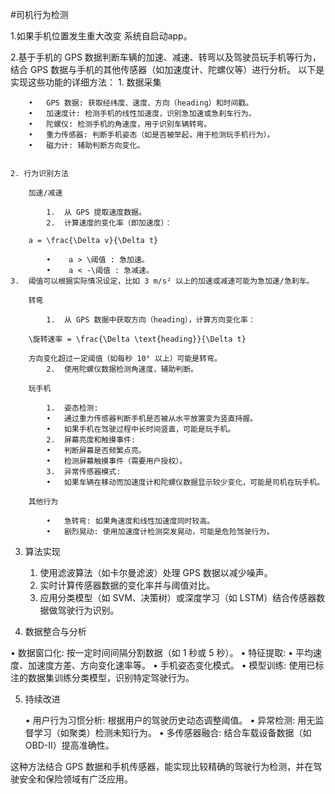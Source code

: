 #司机行为检测

1.如果手机位置发生重大改变 系统自启动app。

2.基于手机的 GPS 数据判断车辆的加速、减速、转弯以及驾驶员玩手机等行为，
  结合 GPS 数据与手机的其他传感器（如加速度计、陀螺仪等）进行分析。
 以下是实现这些功能的详细方法：
    1. 数据采集

        •	GPS 数据: 获取经纬度、速度、方向（heading）和时间戳。
        •	加速度计: 检测手机的线性加速度，识别急加速或急刹车行为。
        •	陀螺仪: 检测手机的角速度，用于识别车辆转弯。
        •	重力传感器: 判断手机姿态（如是否被举起，用于检测玩手机行为）。
        •	磁力计: 辅助判断方向变化。


    2. 行为识别方法

        加速/减速

            1.	从 GPS 提取速度数据。
            2.	计算速度的变化率（即加速度）：

        a = \frac{\Delta v}{\Delta t}

            •	 a > \阈值 : 急加速。
            •	 a < -\阈值 : 急减速。
    3.	阈值可以根据实际情况设定，比如 3 m/s² 以上的加速或减速可能为急加速/急刹车。

        转弯

            1.	从 GPS 数据中获取方向（heading），计算方向变化率：

        \旋转速率 = \frac{\Delta \text{heading}}{\Delta t}

        方向变化超过一定阈值（如每秒 10° 以上）可能是转弯。
            2.	使用陀螺仪数据检测角速度，辅助判断。

        玩手机

            1.	姿态检测:
            •	通过重力传感器判断手机是否被从水平放置变为竖直持握。
            •	如果手机在驾驶过程中长时间竖直，可能是玩手机。
            2.	屏幕亮度和触摸事件:
            •	判断屏幕是否频繁点亮。
            •	检测屏幕触摸事件（需要用户授权）。
            3.	异常传感器模式:
            •	如果车辆在移动而加速度计和陀螺仪数据显示较少变化，可能是司机在玩手机。

        其他行为

            •	急转弯: 如果角速度和线性加速度同时较高。
            •	剧烈晃动: 使用加速度计检测突发晃动，可能是危险驾驶行为。

3. 算法实现

	1.	使用滤波算法（如卡尔曼滤波）处理 GPS 数据以减少噪声。
	2.	实时计算传感器数据的变化率并与阈值对比。
	3.	应用分类模型（如 SVM、决策树）或深度学习（如 LSTM）结合传感器数据做驾驶行为识别。

4. 数据整合与分析

•	数据窗口化: 按一定时间间隔分割数据（如 1 秒或 5 秒）。
•	特征提取:
•	平均速度、加速度方差、方向变化速率等。
•	手机姿态变化模式。
•	模型训练: 使用已标注的数据集训练分类模型，识别特定驾驶行为。

5. 持续改进

	•	用户行为习惯分析: 根据用户的驾驶历史动态调整阈值。
	•	异常检测: 用无监督学习（如聚类）检测未知行为。
	•	多传感器融合: 结合车载设备数据（如 OBD-II）提高准确性。

这种方法结合 GPS 数据和手机传感器，能实现比较精确的驾驶行为检测，并在驾驶安全和保险领域有广泛应用。

